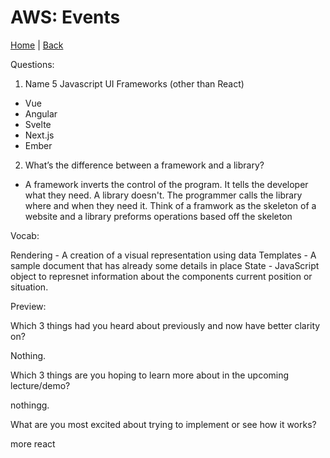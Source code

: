 # AWS: Events

[Home](/README.md) | [Back](/401-main/401TableofContents.md)

Questions:


1. Name 5 Javascript UI Frameworks (other than React)
  - Vue
  - Angular
  - Svelte
  - Next.js
  - Ember


2. What’s the difference between a framework and a library?
  - A framework inverts the control of the program. It tells the developer what they need. A library doesn't. The programmer calls the library where and when they need it.
  Think of a framwork as the skeleton of a website and a library preforms operations based off the skeleton


Vocab:

Rendering - A creation of a visual representation using data
Templates - A sample document that has already some details in place
State - JavaScript object to represnet information about the components current position or situation.


Preview:

Which 3 things had you heard about previously and now have better clarity on?

Nothing. 

Which 3 things are you hoping to learn more about in the upcoming lecture/demo?

nothingg.


What are you most excited about trying to implement or see how it works?

more react

